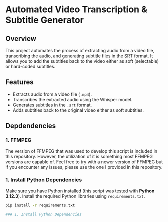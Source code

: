 # Automated Video Transcription & Subtitle Generator

## Overview
This project automates the process of extracting audio from a video file, transcribing the audio, and generating subtitle files in the SRT format. It allows you to add the subtitles back to the video either as soft (selectable) or hard-coded subtitles.

## Features
- Extracts audio from a video file (`.mp4`).
- Transcribes the extracted audio using the Whisper model.
- Generates subtitles in the `.srt` format.
- Adds subtitles back to the original video either as soft subtitles.

## Depdendencies

### 1. FFMPEG

The version of FFMPEG that was used to develop this script is included in this repository. However, the utilization of it is something most FFMPEG versions are capable of. Feel free to try with a newer version of FFMPEG but if you encounter any issues, please use the one I provided in this repository.

### 1. Install Python Dependencies

Make sure you have Python installed (this script was tested with **Python 3.12.3**). Install the required Python libraries using `requirements.txt`.

```bash
pip install -r requirements.txt

### 1. Install Python Dependencies

